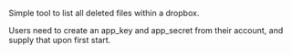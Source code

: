 Simple tool to list all deleted files within a dropbox.

Users need to create an app_key and app_secret from their account, and supply
that upon first start.

